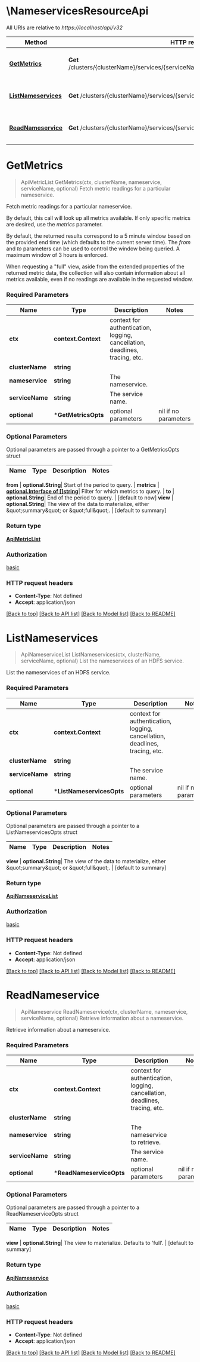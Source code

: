 # \NameservicesResourceApi

All URIs are relative to *https://localhost/api/v32*

Method | HTTP request | Description
------------- | ------------- | -------------
[**GetMetrics**](NameservicesResourceApi.md#GetMetrics) | **Get** /clusters/{clusterName}/services/{serviceName}/nameservices/{nameservice}/metrics | Fetch metric readings for a particular nameservice.
[**ListNameservices**](NameservicesResourceApi.md#ListNameservices) | **Get** /clusters/{clusterName}/services/{serviceName}/nameservices | List the nameservices of an HDFS service.
[**ReadNameservice**](NameservicesResourceApi.md#ReadNameservice) | **Get** /clusters/{clusterName}/services/{serviceName}/nameservices/{nameservice} | Retrieve information about a nameservice.


# **GetMetrics**
> ApiMetricList GetMetrics(ctx, clusterName, nameservice, serviceName, optional)
Fetch metric readings for a particular nameservice.

Fetch metric readings for a particular nameservice. <p> By default, this call will look up all metrics available. If only specific metrics are desired, use the <i>metrics</i> parameter. <p> By default, the returned results correspond to a 5 minute window based on the provided end time (which defaults to the current server time). The <i>from</i> and <i>to</i> parameters can be used to control the window being queried. A maximum window of 3 hours is enforced. <p> When requesting a \"full\" view, aside from the extended properties of the returned metric data, the collection will also contain information about all metrics available, even if no readings are available in the requested window.

### Required Parameters

Name | Type | Description  | Notes
------------- | ------------- | ------------- | -------------
 **ctx** | **context.Context** | context for authentication, logging, cancellation, deadlines, tracing, etc.
  **clusterName** | **string**|  | 
  **nameservice** | **string**| The nameservice. | 
  **serviceName** | **string**| The service name. | 
 **optional** | ***GetMetricsOpts** | optional parameters | nil if no parameters

### Optional Parameters
Optional parameters are passed through a pointer to a GetMetricsOpts struct

Name | Type | Description  | Notes
------------- | ------------- | ------------- | -------------



 **from** | **optional.String**| Start of the period to query. | 
 **metrics** | [**optional.Interface of []string**](string.md)| Filter for which metrics to query. | 
 **to** | **optional.String**| End of the period to query. | [default to now]
 **view** | **optional.String**| The view of the data to materialize, either \&quot;summary\&quot; or \&quot;full\&quot;. | [default to summary]

### Return type

[**ApiMetricList**](ApiMetricList.md)

### Authorization

[basic](../README.md#basic)

### HTTP request headers

 - **Content-Type**: Not defined
 - **Accept**: application/json

[[Back to top]](#) [[Back to API list]](../README.md#documentation-for-api-endpoints) [[Back to Model list]](../README.md#documentation-for-models) [[Back to README]](../README.md)

# **ListNameservices**
> ApiNameserviceList ListNameservices(ctx, clusterName, serviceName, optional)
List the nameservices of an HDFS service.

List the nameservices of an HDFS service.

### Required Parameters

Name | Type | Description  | Notes
------------- | ------------- | ------------- | -------------
 **ctx** | **context.Context** | context for authentication, logging, cancellation, deadlines, tracing, etc.
  **clusterName** | **string**|  | 
  **serviceName** | **string**| The service name. | 
 **optional** | ***ListNameservicesOpts** | optional parameters | nil if no parameters

### Optional Parameters
Optional parameters are passed through a pointer to a ListNameservicesOpts struct

Name | Type | Description  | Notes
------------- | ------------- | ------------- | -------------


 **view** | **optional.String**| The view of the data to materialize, either \&quot;summary\&quot; or \&quot;full\&quot;. | [default to summary]

### Return type

[**ApiNameserviceList**](ApiNameserviceList.md)

### Authorization

[basic](../README.md#basic)

### HTTP request headers

 - **Content-Type**: Not defined
 - **Accept**: application/json

[[Back to top]](#) [[Back to API list]](../README.md#documentation-for-api-endpoints) [[Back to Model list]](../README.md#documentation-for-models) [[Back to README]](../README.md)

# **ReadNameservice**
> ApiNameservice ReadNameservice(ctx, clusterName, nameservice, serviceName, optional)
Retrieve information about a nameservice.

Retrieve information about a nameservice.

### Required Parameters

Name | Type | Description  | Notes
------------- | ------------- | ------------- | -------------
 **ctx** | **context.Context** | context for authentication, logging, cancellation, deadlines, tracing, etc.
  **clusterName** | **string**|  | 
  **nameservice** | **string**| The nameservice to retrieve. | 
  **serviceName** | **string**| The service name. | 
 **optional** | ***ReadNameserviceOpts** | optional parameters | nil if no parameters

### Optional Parameters
Optional parameters are passed through a pointer to a ReadNameserviceOpts struct

Name | Type | Description  | Notes
------------- | ------------- | ------------- | -------------



 **view** | **optional.String**| The view to materialize. Defaults to &#39;full&#39;. | [default to summary]

### Return type

[**ApiNameservice**](ApiNameservice.md)

### Authorization

[basic](../README.md#basic)

### HTTP request headers

 - **Content-Type**: Not defined
 - **Accept**: application/json

[[Back to top]](#) [[Back to API list]](../README.md#documentation-for-api-endpoints) [[Back to Model list]](../README.md#documentation-for-models) [[Back to README]](../README.md)

